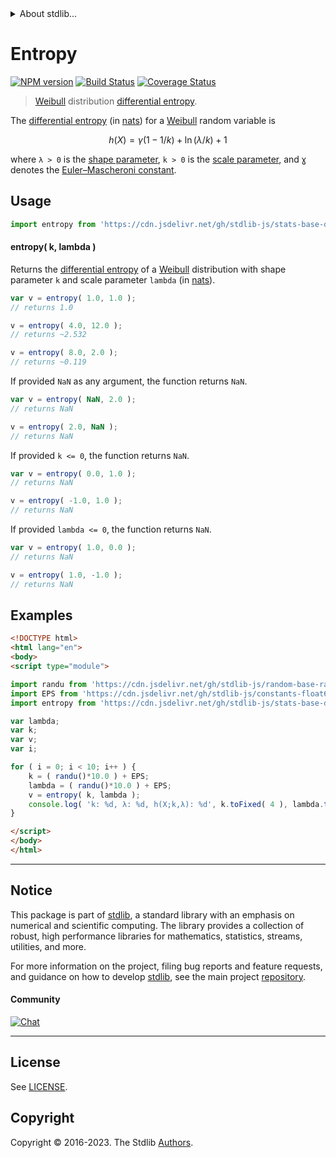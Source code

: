 <!--

@license Apache-2.0

Copyright (c) 2018 The Stdlib Authors.

Licensed under the Apache License, Version 2.0 (the "License");
you may not use this file except in compliance with the License.
You may obtain a copy of the License at

   http://www.apache.org/licenses/LICENSE-2.0

Unless required by applicable law or agreed to in writing, software
distributed under the License is distributed on an "AS IS" BASIS,
WITHOUT WARRANTIES OR CONDITIONS OF ANY KIND, either express or implied.
See the License for the specific language governing permissions and
limitations under the License.

-->


<details>
  <summary>
    About stdlib...
  </summary>
  <p>We believe in a future in which the web is a preferred environment for numerical computation. To help realize this future, we've built stdlib. stdlib is a standard library, with an emphasis on numerical and scientific computation, written in JavaScript (and C) for execution in browsers and in Node.js.</p>
  <p>The library is fully decomposable, being architected in such a way that you can swap out and mix and match APIs and functionality to cater to your exact preferences and use cases.</p>
  <p>When you use stdlib, you can be absolutely certain that you are using the most thorough, rigorous, well-written, studied, documented, tested, measured, and high-quality code out there.</p>
  <p>To join us in bringing numerical computing to the web, get started by checking us out on <a href="https://github.com/stdlib-js/stdlib">GitHub</a>, and please consider <a href="https://opencollective.com/stdlib">financially supporting stdlib</a>. We greatly appreciate your continued support!</p>
</details>

# Entropy

[![NPM version][npm-image]][npm-url] [![Build Status][test-image]][test-url] [![Coverage Status][coverage-image]][coverage-url] <!-- [![dependencies][dependencies-image]][dependencies-url] -->

> [Weibull][weibull-distribution] distribution [differential entropy][entropy].

<!-- Section to include introductory text. Make sure to keep an empty line after the intro `section` element and another before the `/section` close. -->

<section class="intro">

The [differential entropy][entropy] (in [nats][nats]) for a [Weibull][weibull-distribution] random variable is

<!-- <equation class="equation" label="eq:weibull_entropy" align="center" raw="h\left( X \right) = \gamma(1-1/k)+\ln(\lambda/k)+1" alt="Differential entropy for a Weibull distribution."> -->

```math
h\left( X \right) = \gamma(1-1/k)+\ln(\lambda/k)+1
```

<!-- <div class="equation" align="center" data-raw-text="h\left( X \right) = \gamma(1-1/k)+\ln(\lambda/k)+1" data-equation="eq:weibull_entropy">
    <img src="https://cdn.jsdelivr.net/gh/stdlib-js/stdlib@51534079fef45e990850102147e8945fb023d1d0/lib/node_modules/@stdlib/stats/base/dists/weibull/entropy/docs/img/equation_weibull_entropy.svg" alt="Differential entropy for a Weibull distribution.">
    <br>
</div> -->

<!-- </equation> -->

where `λ > 0` is the [shape parameter][shape], `k > 0` is the [scale parameter][scale], and `Ɣ` denotes the [Euler–Mascheroni constant][euler-mascheroni].

</section>

<!-- /.intro -->

<!-- Package usage documentation. -->



<section class="usage">

## Usage

```javascript
import entropy from 'https://cdn.jsdelivr.net/gh/stdlib-js/stats-base-dists-weibull-entropy@v0.1.0-esm/index.mjs';
```

#### entropy( k, lambda )

Returns the [differential entropy][entropy] of a [Weibull][weibull-distribution] distribution with shape parameter `k` and scale parameter `lambda` (in [nats][nats]).

```javascript
var v = entropy( 1.0, 1.0 );
// returns 1.0

v = entropy( 4.0, 12.0 );
// returns ~2.532

v = entropy( 8.0, 2.0 );
// returns ~0.119
```

If provided `NaN` as any argument, the function returns `NaN`.

```javascript
var v = entropy( NaN, 2.0 );
// returns NaN

v = entropy( 2.0, NaN );
// returns NaN
```

If provided `k <= 0`, the function returns `NaN`.

```javascript
var v = entropy( 0.0, 1.0 );
// returns NaN

v = entropy( -1.0, 1.0 );
// returns NaN
```

If provided `lambda <= 0`, the function returns `NaN`.

```javascript
var v = entropy( 1.0, 0.0 );
// returns NaN

v = entropy( 1.0, -1.0 );
// returns NaN
```

</section>

<!-- /.usage -->

<!-- Package usage notes. Make sure to keep an empty line after the `section` element and another before the `/section` close. -->

<section class="notes">

</section>

<!-- /.notes -->

<!-- Package usage examples. -->

<section class="examples">

## Examples

<!-- eslint no-undef: "error" -->

```html
<!DOCTYPE html>
<html lang="en">
<body>
<script type="module">

import randu from 'https://cdn.jsdelivr.net/gh/stdlib-js/random-base-randu@esm/index.mjs';
import EPS from 'https://cdn.jsdelivr.net/gh/stdlib-js/constants-float64-eps@esm/index.mjs';
import entropy from 'https://cdn.jsdelivr.net/gh/stdlib-js/stats-base-dists-weibull-entropy@v0.1.0-esm/index.mjs';

var lambda;
var k;
var v;
var i;

for ( i = 0; i < 10; i++ ) {
    k = ( randu()*10.0 ) + EPS;
    lambda = ( randu()*10.0 ) + EPS;
    v = entropy( k, lambda );
    console.log( 'k: %d, λ: %d, h(X;k,λ): %d', k.toFixed( 4 ), lambda.toFixed( 4 ), v.toFixed( 4 ) );
}

</script>
</body>
</html>
```

</section>

<!-- /.examples -->

<!-- Section to include cited references. If references are included, add a horizontal rule *before* the section. Make sure to keep an empty line after the `section` element and another before the `/section` close. -->

<section class="references">

</section>

<!-- /.references -->

<!-- Section for related `stdlib` packages. Do not manually edit this section, as it is automatically populated. -->

<section class="related">

</section>

<!-- /.related -->

<!-- Section for all links. Make sure to keep an empty line after the `section` element and another before the `/section` close. -->


<section class="main-repo" >

* * *

## Notice

This package is part of [stdlib][stdlib], a standard library with an emphasis on numerical and scientific computing. The library provides a collection of robust, high performance libraries for mathematics, statistics, streams, utilities, and more.

For more information on the project, filing bug reports and feature requests, and guidance on how to develop [stdlib][stdlib], see the main project [repository][stdlib].

#### Community

[![Chat][chat-image]][chat-url]

---

## License

See [LICENSE][stdlib-license].


## Copyright

Copyright &copy; 2016-2023. The Stdlib [Authors][stdlib-authors].

</section>

<!-- /.stdlib -->

<!-- Section for all links. Make sure to keep an empty line after the `section` element and another before the `/section` close. -->

<section class="links">

[npm-image]: http://img.shields.io/npm/v/@stdlib/stats-base-dists-weibull-entropy.svg
[npm-url]: https://npmjs.org/package/@stdlib/stats-base-dists-weibull-entropy

[test-image]: https://github.com/stdlib-js/stats-base-dists-weibull-entropy/actions/workflows/test.yml/badge.svg?branch=v0.1.0
[test-url]: https://github.com/stdlib-js/stats-base-dists-weibull-entropy/actions/workflows/test.yml?query=branch:v0.1.0

[coverage-image]: https://img.shields.io/codecov/c/github/stdlib-js/stats-base-dists-weibull-entropy/main.svg
[coverage-url]: https://codecov.io/github/stdlib-js/stats-base-dists-weibull-entropy?branch=main

<!--

[dependencies-image]: https://img.shields.io/david/stdlib-js/stats-base-dists-weibull-entropy.svg
[dependencies-url]: https://david-dm.org/stdlib-js/stats-base-dists-weibull-entropy/main

-->

[chat-image]: https://img.shields.io/gitter/room/stdlib-js/stdlib.svg
[chat-url]: https://app.gitter.im/#/room/#stdlib-js_stdlib:gitter.im

[stdlib]: https://github.com/stdlib-js/stdlib

[stdlib-authors]: https://github.com/stdlib-js/stdlib/graphs/contributors

[umd]: https://github.com/umdjs/umd
[es-module]: https://developer.mozilla.org/en-US/docs/Web/JavaScript/Guide/Modules

[deno-url]: https://github.com/stdlib-js/stats-base-dists-weibull-entropy/tree/deno
[umd-url]: https://github.com/stdlib-js/stats-base-dists-weibull-entropy/tree/umd
[esm-url]: https://github.com/stdlib-js/stats-base-dists-weibull-entropy/tree/esm
[branches-url]: https://github.com/stdlib-js/stats-base-dists-weibull-entropy/blob/main/branches.md

[stdlib-license]: https://raw.githubusercontent.com/stdlib-js/stats-base-dists-weibull-entropy/main/LICENSE

[weibull-distribution]: https://en.wikipedia.org/wiki/Weibull_distribution

[entropy]: https://en.wikipedia.org/wiki/Entropy_%28information_theory%29

[euler-mascheroni]: https://en.wikipedia.org/wiki/Euler%E2%80%93Mascheroni_constant

[nats]: https://en.wikipedia.org/wiki/Nat_%28unit%29

[shape]: https://en.wikipedia.org/wiki/Shape_parameter

[scale]: https://en.wikipedia.org/wiki/Scale_parameter

</section>

<!-- /.links -->
